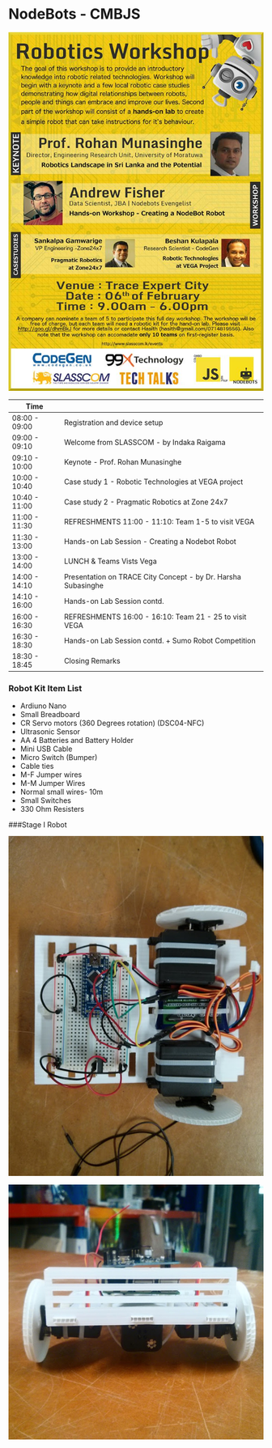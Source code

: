 # NodeBots - CMBJS


![Alt text](poster.jpg)

| Time             |                                                                                                                                 |
|---------------|------------------------------------------------------------------------------------------------------------------------------------|
| 08:00 - 09:00 | Registration and device setup                                                                                                      |
| 09:00 - 09:10 | Welcome from SLASSCOM - by Indaka Raigama                                                                                          |
| 09:10 - 10:00 | Keynote - Prof. Rohan Munasinghe                                                                                                   |
| 10:00 - 10:40 | Case study 1 - Robotic Technologies at VEGA project                                                                                |
| 10:40 - 11:00 | Case study 2 - Pragmatic Robotics at Zone 24x7                                                                                     |
| 11:00 - 11:30 | REFRESHMENTS  11:00 - 11:10: Team 1-5 to visit VEGA                                                                                |
| 11:30 - 13:00 | Hands-on Lab Session - Creating a Nodebot Robot                                                                                    |
| 13:00 - 14:00 | LUNCH & Teams Vists Vega|
| 14:00 - 14:10 | Presentation on TRACE City Concept - by Dr. Harsha Subasinghe                                                                      |
| 14:10 - 16:00 | Hands-on Lab Session contd.                                                                                                        |
| 16:00 - 16:30 | REFRESHMENTS  16:00 - 16:10: Team 21 - 25 to visit VEGA                                                                            |
| 16:30 - 18:30 | Hands-on Lab Session contd. + Sumo Robot Competition                                                                               |
| 18:30 - 18:45 | Closing Remarks                                                                                                                              |

### Robot Kit Item List

* Ardiuno Nano
* Small Breadboard
* CR Servo motors (360 Degrees rotation) (DSC04-NFC)
* Ultrasonic Sensor
* AA 4 Batteries and Battery Holder
* Mini USB Cable
* Micro Switch (Bumper)
* Cable ties
* M-F Jumper wires 
* M-M Jumper Wires 
* Normal small wires- 10m 
* Small Switches
* 330 Ohm Resisters


###Stage I Robot

![Alt text](botone.jpg)


![Alt text](bottwo.jpg)



